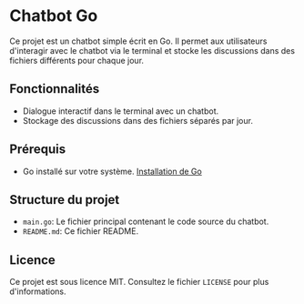 # Chatbot Go

Ce projet est un chatbot simple écrit en Go. Il permet aux utilisateurs d'interagir avec le chatbot via le terminal et stocke les discussions dans des fichiers différents pour chaque jour.

## Fonctionnalités

- Dialogue interactif dans le terminal avec un chatbot.
- Stockage des discussions dans des fichiers séparés par jour.

## Prérequis

- Go installé sur votre système. [Installation de Go](https://golang.org/doc/install)

## Structure du projet

- `main.go`: Le fichier principal contenant le code source du chatbot.
- `README.md`: Ce fichier README.

## Licence

Ce projet est sous licence MIT. Consultez le fichier `LICENSE` pour plus d'informations.

